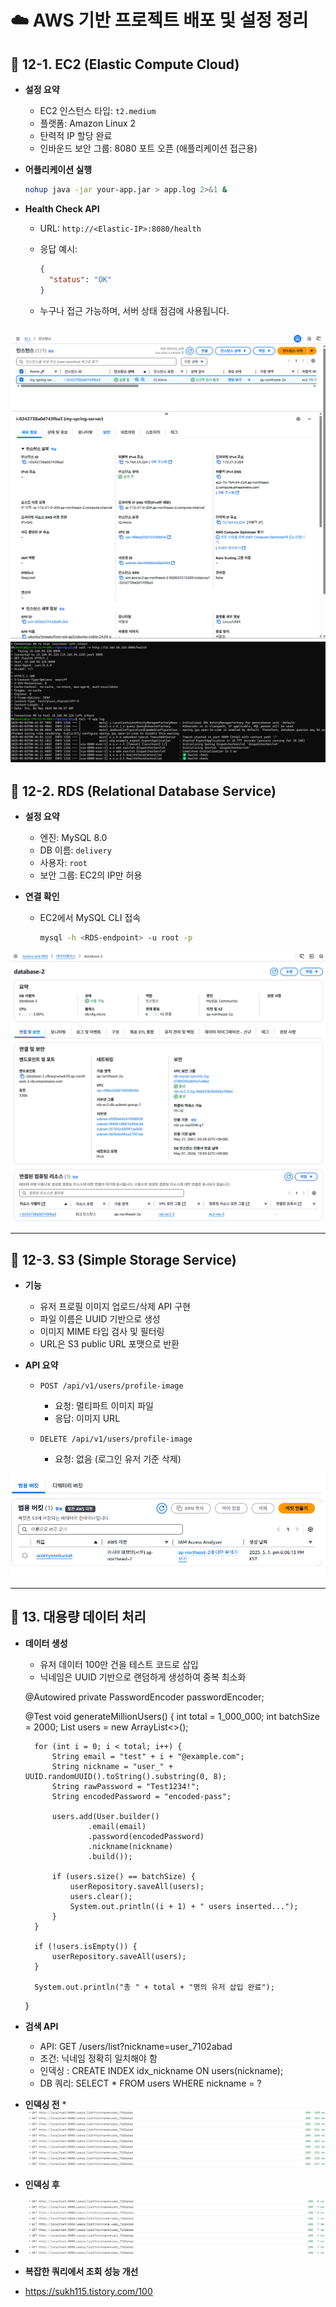 # ☁️ AWS 기반 프로젝트 배포 및 설정 정리
## 🔹 12-1. EC2 (Elastic Compute Cloud)

* **설정 요약**

    * EC2 인스턴스 타입: `t2.medium`
    * 플랫폼: Amazon Linux 2
    * 탄력적 IP 할당 완료
    * 인바운드 보안 그룹: 8080 포트 오픈 (애플리케이션 접근용)

* **어플리케이션 실행**

  ```bash
  nohup java -jar your-app.jar > app.log 2>&1 &
  ```

* **Health Check API**

    * URL: `http://<Elastic-IP>:8080/health`
    * 응답 예시:

      ```json
      {
        "status": "OK"
      }
      ```
    * 누구나 접근 가능하며, 서버 상태 점검에 사용됩니다.

![EC2 설정.png](photo/EC2%20%EC%84%A4%EC%A0%95.png)
![헬스체크 응답 성공.png](photo/%ED%97%AC%EC%8A%A4%EC%B2%B4%ED%81%AC%20%EC%9D%91%EB%8B%B5%20%EC%84%B1%EA%B3%B5.png)
---

## 🔹 12-2. RDS (Relational Database Service)

* **설정 요약**

    * 엔진: MySQL 8.0
    * DB 이름: `delivery`
    * 사용자: `root`
    * 보안 그룹: EC2의 IP만 허용

* **연결 확인**

    * EC2에서 MySQL CLI 접속

      ```bash
      mysql -h <RDS-endpoint> -u root -p
      ```

![RDS 설정.png](photo/RDS%20%EC%84%A4%EC%A0%95.png)

---

## 🔹 12-3. S3 (Simple Storage Service)

* **기능**

    * 유저 프로필 이미지 업로드/삭제 API 구현
    * 파일 이름은 UUID 기반으로 생성
    * 이미지 MIME 타입 검사 및 필터링
    * URL은 S3 public URL 포맷으로 반환

* **API 요약**

    * `POST /api/v1/users/profile-image`

        * 요청: 멀티파트 이미지 파일
        * 응답: 이미지 URL
    * `DELETE /api/v1/users/profile-image`

        * 요청: 없음 (로그인 유저 기준 삭제)

![S3 설정.png](photo/S3%20%EC%84%A4%EC%A0%95.png)

---
## 🔹 13. 대용량 데이터 처리

* **데이터 생성**

    * 유저 데이터 100만 건을 테스트 코드로 삽입
    * 닉네임은 UUID 기반으로 랜덤하게 생성하여 중복 최소화


    @Autowired
    private PasswordEncoder passwordEncoder;

    @Test
    void generateMillionUsers() {
        int total = 1_000_000;
        int batchSize = 2000;
        List<User> users = new ArrayList<>();

        for (int i = 0; i < total; i++) {
            String email = "test" + i + "@example.com";
            String nickname = "user_" + UUID.randomUUID().toString().substring(0, 8);
            String rawPassword = "Test1234!";
            String encodedPassword = "encoded-pass";

            users.add(User.builder()
                    .email(email)
                    .password(encodedPassword)
                    .nickname(nickname)
                    .build());

            if (users.size() == batchSize) {
                userRepository.saveAll(users);
                users.clear();
                System.out.println((i + 1) + " users inserted...");
            }
        }

        if (!users.isEmpty()) {
            userRepository.saveAll(users);
        }

        System.out.println("총 " + total + "명의 유저 삽입 완료");
    }

* **검색 API**

    * API: GET /users/list?nickname=user_7102abad
    * 조건: 닉네임 정확히 일치해야 함
    * 인덱싱 : CREATE INDEX idx_nickname ON users(nickname);
    * DB 쿼리: SELECT * FROM users WHERE nickname = ?


* **인덱싱 전**
*![인덱싱 전 결과.png](photo/%EC%9D%B8%EB%8D%B1%EC%8B%B1%20%EC%A0%84%20%EA%B2%B0%EA%B3%BC.png) 


* **인덱싱 후**
* ![인덱싱 후 결과.png](photo/%EC%9D%B8%EB%8D%B1%EC%8B%B1%20%ED%9B%84%20%EA%B2%B0%EA%B3%BC.png)

* **복잡한 쿼리에서 조회 성능 개선**
* https://sukh115.tistory.com/100